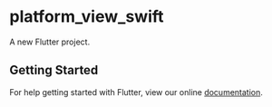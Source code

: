 # platform_view_swift

A new Flutter project.

## Getting Started

For help getting started with Flutter, view our online
[documentation](https://flutter.io/).
